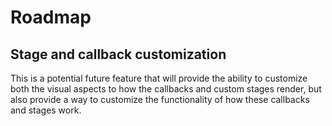 # Roadmap

## Stage and callback customization

This is a potential future feature that will provide the ability to customize both the visual aspects to how the callbacks and custom stages render, but also provide a way to customize the functionality of how these callbacks and stages work.
